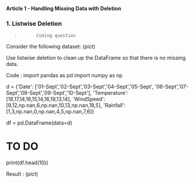 **Article 1 - Handling Missing Data with Deletion**

### 1. Listwise Deletion

>           Coding question

Consider the following dataset:
(pict)

Use listwise deletion to clean up the DataFrame so that there is no missing data.

Code :
import pandas as pd
import numpy as np

d = {'Date': ['01-Sept','02-Sept','03-Sept','04-Sept','05-Sept',
            '06-Sept','07-Sept','08-Sept','09-Sept','10-Sept'], 
    'Temperature': [18,17,14,16,15,14,16,19,13,14],
    'WindSpeed': [9,12,np.nan,6,np.nan,10,13,np.nan,18,5],
    'Rainfall': [1,3,np.nan,0,np.nan,4,5,np.nan,7,6]}

df = pd.DataFrame(data=d)

# TO DO

print(df.head(10))

Result :
(pict)
